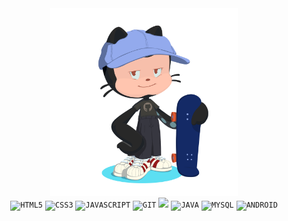 <div id="header" align="center">  
	<img src="octocat.png" width="300" />
	<div>
		<code><img width="40px" src="https://cdn.jsdelivr.net/gh/devicons/devicon/icons/html5/html5-original-wordmark.svg" title = "HTML5"/></code>
		<code><img width="40px" src="https://cdn.jsdelivr.net/gh/devicons/devicon/icons/css3/css3-original-wordmark.svg" title = "CSS3"/></code>
		<code><img width="35" src="https://cdn.jsdelivr.net/gh/devicons/devicon/icons/javascript/javascript-original.svg" title = "JAVASCRIPT"/></code>
		<code><img width="40px" src="https://cdn.jsdelivr.net/gh/devicons/devicon/icons/git/git-original.svg" title = "GIT"/></code>
		<code><img width="40px" src="https://cdn.jsdelivr.net/gh/devicons/devicon/icons/github/github-original.svg" /></code>
		<code><img width="40px" src="https://cdn.jsdelivr.net/gh/devicons/devicon/icons/java/java-original.svg" title = "JAVA"/></code>
		<code><img width="40px" src="https://cdn.jsdelivr.net/gh/devicons/devicon/icons/mysql/mysql-original.svg" title = "MYSQL"/></code>
		<code><img width="40px" src="https://cdn.jsdelivr.net/gh/devicons/devicon/icons/android/android-original.svg" title = "ANDROID"/></code>
	</div>
</div>
